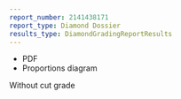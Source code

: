 ```yaml
---
report_number: 2141438171
report_type: Diamond Dossier
results_type: DiamondGradingReportResults
---
```


* PDF
* Proportions diagram

Without cut grade